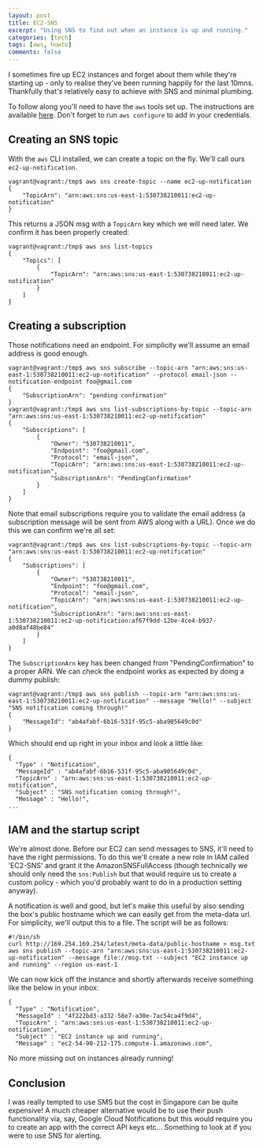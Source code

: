 ```yaml
---
layout: post
title: EC2-SNS
excerpt: "Using SNS to find out when an instance is up and running."
categories: [tech]
tags: [aws, howto]
comments: false
---
```


I sometimes fire up EC2 instances and forget about them while they're starting up - only to realise they've been running happily for the last 10mns.  Thankfully that's relatively easy to achieve with SNS and minimal plumbing.

To follow along you'll need to have the `aws` tools set up. The instructions are available [here](http://docs.aws.amazon.com/cli/latest/userguide/installing.html). Don't forget to run `aws configure` to add in your credentials.

## Creating an SNS topic

With the `aws` CLI installed, we can create a topic on the fly. We'll call ours `ec2-up-notification`.

``` shell
vagrant@vagrant:/tmp$ aws sns create-topic --name ec2-up-notification
{
    "TopicArn": "arn:aws:sns:us-east-1:530738210011:ec2-up-notification"
}
```

This returns a JSON msg with a `TopicArn` key which we will need later. We confirm it has been properly created:

``` shell
vagrant@vagrant:/tmp$ aws sns list-topics
{
    "Topics": [
        {
            "TopicArn": "arn:aws:sns:us-east-1:530738210011:ec2-up-notification"
        }
    ]
}
```

## Creating a subscription

Those notifications need an endpoint. For simplicity we'll assume an email address is good enough.

``` shell
vagrant@vagrant:/tmp$ aws sns subscribe --topic-arn "arn:aws:sns:us-east-1:530738210011:ec2-up-notification" --protocol email-json --notification-endpoint foo@gmail.com
{
    "SubscriptionArn": "pending confirmation"
}
vagrant@vagrant:/tmp$ aws sns list-subscriptions-by-topic --topic-arn "arn:aws:sns:us-east-1:530738210011:ec2-up-notification"
{
    "Subscriptions": [
        {
            "Owner": "530738210011",
            "Endpoint": "foo@gmail.com",
            "Protocol": "email-json",
            "TopicArn": "arn:aws:sns:us-east-1:530738210011:ec2-up-notification",
            "SubscriptionArn": "PendingConfirmation"
        }
    ]
}
```

Note that email subscriptions require you to validate the email address (a subscription message will be sent from AWS along with a URL). Once we do this we can confirm we're all set:

``` shell
vagrant@vagrant:/tmp$ aws sns list-subscriptions-by-topic --topic-arn "arn:aws:sns:us-east-1:530738210011:ec2-up-notification"
{
    "Subscriptions": [
        {
            "Owner": "530738210011",
            "Endpoint": "foo@gmail.com",
            "Protocol": "email-json",
            "TopicArn": "arn:aws:sns:us-east-1:530738210011:ec2-up-notification",
            "SubscriptionArn": "arn:aws:sns:us-east-1:530738210011:ec2-up-notification:af67f9dd-12be-4ce4-b937-a0d8af48be84"
        }
    ]
}
```

The `SubscriptionArn` key has been changed from "PendingConfirmation" to a proper ARN. We can check the endpoint works as expected by doing a dummy publish:

``` shell
vagrant@vagrant:/tmp$ aws sns publish --topic-arn "arn:aws:sns:us-east-1:530738210011:ec2-up-notification" --message "Hello!" --subject "SNS notification coming through!"
{
    "MessageId": "ab4afabf-6b16-531f-95c5-aba905649c0d"
}
```

Which should end up right in your inbox and look a little like:

``` shell
{
  "Type" : "Notification",
  "MessageId" : "ab4afabf-6b16-531f-95c5-aba905649c0d",
  "TopicArn" : "arn:aws:sns:us-east-1:530738210011:ec2-up-notification",
  "Subject" : "SNS notification coming through!",
  "Message" : "Hello!",
...
```
 
## IAM and the startup script

We're almost done. Before our EC2 can send messages to SNS, it'll need to have the right permissions. To do this we'll create a new role in IAM called 'EC2-SNS' and grant it the AmazonSNSFullAccess (though technically we should only need the `sns:Publish` but that would require us to create a custom policy - which you'd probably want to do in a production setting anyway).

A notification is well and good, but let's make this useful by also sending the box's public hostname which we can easily get from the meta-data url. For simplicity, we'll output this to a file. The script will be as follows:

``` shell
#!/bin/sh
curl http://169.254.169.254/latest/meta-data/public-hostname > msg.txt
aws sns publish --topic-arn "arn:aws:sns:us-east-1:530738210011:ec2-up-notification" --message file://msg.txt --subject "EC2 instance up and running" --region us-east-1
```

We can now kick off the instance and shortly afterwards receive something like the below in your inbox:

``` shell
{
  "Type" : "Notification",
  "MessageId" : "4f222bd3-a332-58e7-a30e-7ac54ca4f9d4",
  "TopicArn" : "arn:aws:sns:us-east-1:530738210011:ec2-up-notification",
  "Subject" : "EC2 instance up and running",
  "Message" : "ec2-54-90-212-175.compute-1.amazonaws.com",
```

No more missing out on instances already running!

## Conclusion

I was really tempted to use SMS but the cost in Singapore can be quite expensive! A much cheaper alternative would be to use their push functionality via, say, Google Cloud Notifications but this would require you to create an app with the correct API keys etc... Something to look at if you were to use SNS for alerting.
